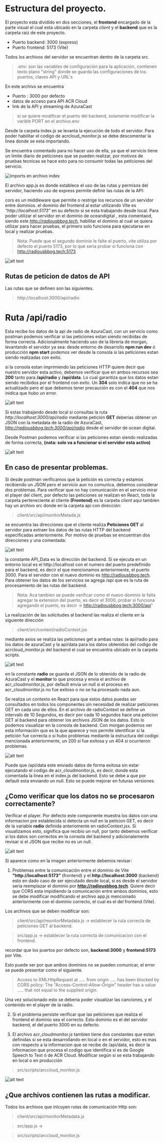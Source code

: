 # Estructura del proyecto.

El proyecto esta dividido en dos secciones, el **frontend** encargado
de la parte visual el cual esta ubicado en la carpeta _client_ y
el **backend** que es la carpeta raiz de este proyecto.

- Puerto backend: 3000 (express)
- Puerto frontend: 5173 (Vite)

Todos los archivos del servidor se encuentran dentro de la carpeta src.

> .env: son las variables de configuración para la aplicación, contienen texto plano "string" donde se guarda las configuraciones de los puertos, claves API y URL's

En este archivo se encuentra

- Puerto : 3000 por defecto
- datos de acceso para API ACR Cloud
- link de la API y streaming de AzuraCast

> si se quiere modificar el puerto del backend, solamente modificar la varible PORT en el archivo.env

Desde la carpeta index.js se levanta la ejecución de todo el servidor. Para poder habilitar el codigo de
acrcloud_monitor.js se debe descomentar la linea donde se esta importando.

Se encuentra comentado para no hacer uso de ella, ya que el servicio tiene un limite diario de peticiones que se
pueden realizar, por motivos de pruebas tecnicas se hace esto para no consumir todas las peticiones del servicio.

![imports en archivo index](./client/public/images/readme-img/imports.png)

El archivo app.js es donde establece el uso de las rutas y permisos del servidor, haciendo uso de express
permite definir las rutas de la API:

cors es un middleware que permite o restrige los recursos de un servidor entre dominios.
el dominio del frontend al estar utilizando Vite es _"http://localhost:5173"_ en su defecto
si se esta trabajando desde local. Para poder utilizar el servidor en el dominio de oceandigital
, esta comentaod, siendo este *http://radiousbbog.tech*, habilitar el dominio al cual se
quiera utilizar para hacer pruebas, el primero solo funciona para ejecutarse en local y realizar pruebas.

> Nota: Puede que el segundo dominio le falte el puerto, vite utiliza por defecto el puerto 5173, por lo que seria probar si funciona con http://radiousbbog.tech:5173

![alt text](./client/public/images/readme-img/app.png)

## Rutas de peticion de datos de API

Las rutas que se definen son las siguientes.

> http://localhost:3000/api/radio

# Ruta /api/radio

Esta recibe los datos de la api de radio de AzuraCast, con un servicio como postman podemos verificar
si las peticiones estan siendo recibidas de forma correcta. Adicionalmente haciendo uso de la libreria de
morgan, levantando el servidor ya sea: desde entorno de desarrollo **npm run dev** ó producción **npm start**
podemos ver desde la consola si las peticiones estan siendo realizadas con exito.

si la consola estan imprimiendo las peticiones HTTP quiere decir que nuestro servidor esta activo,
debemos verificar que en ambos recursos sea **200** tanto para **/api/radio** y **/api/data**. Lo cual garantiza
que los datos estan siendo recibidos por el frontend con exito. Un **304** solo indica que no se ha actualizado
pero el que debemos tener precaución es con el **404** que nos inidica que hubo un error.

![alt text](./client/public/images/readme-img/consola.png)

Si estas trabajando desde local si consultas la ruta _http://localhost:3000/api/radio_ mediante petición **GET**
deberias obtener un JSON con la metadata de la radio de AzuraCast, *http://radiousbbog.tech:3000/api/radio* desde
el servidor de ocean digital.

Desde Postman podemos verificar si las peticiones estan siendo realizadas de forma correcta, **(nota: solo va a funcionar si el servidor esta activo)**

![alt text](./client/public/images/readme-img/image.png)

## En caso de presentar problemas.

Si desde postman verificamos que la petición es correcta y estamos recibiendo un JSON pero el servicio aun no comunica,
debemos considerar dos problemas. Para verificar que no hay comunicación en el servicio mirar el player del client, por defecto
las peticiones se realizan en React, toda la carpeta perteneciente al cliente **(Frontend)** es la carpeta _client_ aqui tambien hay un
archivo src donde en la carpeta api con dirección:

> client/src/api/monitorMetada.js

se encuentra las direcciones que el cliente realiza **Peticiones GET** al servidor para extraer los datos de las rutas HTTP del
backend especificadas anteriormente. Por motivo de pruebas se encuentran dos direcciones y una comentada:

![alt text](./client/public/images/readme-img/api.png)

la constante API_Data es la dirección del backend. Si se ejecuta en un entorno local es el http://localhost con el numero del puerto
predefinido para el backend, es decir el que mencionamos anteriormente, el puerto 3000. Para el servidor con el nuevo dominio es http://radiousbbog.tech. Para obtener los datos de los servicios se agrega /api que es la ruta de procesamiento de las rutas del backend.

> Nota: Aca tambien se puede verificar como el nuevo dominio le falta agregar la extension del puerto, es decir el 3000, probar si funciona agregando el puerto, es decir -> http://radiousbbog.tech:3000/api"

La realización de las solicitudes al backend las realiza el cliente en la siguiente dirección

> client/src/context/radioContext.jsx

mediante axios se realiza las peticiones get a ambas rutas: la api/radio para los datos de azuraCast y la api/data para los datos obtenidos del codigo de acrcloud_monitor.js del backend el cual se encuentra ubicado en la carpeta scripts.

![alt text](./client/public/images/readme-img/axios.png)

en la constante **radio** se guarda el JSON de lo obtenido de la radio de AzuraCast y el **monitor** lo que procesa y envia el archivo
de acr_cloudmonitor.js, por default envia un null si el proceso en acr_cloudmonitor.js no fue exitoso o no se ha procesado nada aun.

Se realiza un contexto en React para que estos datos puedas ser consultados en todos los componentes sin necesidad de realizar peticiones GET en cada uno de ellos. En el archivo de radioContext se define un intervalo de 10 Segundos, es decir por cada 10 segundos hace una peticion GET al backend para obtener los archivos JSON de los datos. Esto lo podemos visualizar en la consola de backend. Con morgan podemos ver esta información que es la que aparece y nos permite identificar si la petición fue correcta o si hubo problemas mediante la
estructura del codigo mencionada anteriormente, un 200 si fue exitosa y un 404 si ocurrieron problemas.

![alt text](./client/public/images/readme-img/print.png)

Puede que /api/data este enviado datos de forma exitosa sin estar ejecutando el codigo de acr_cloudmonitor.js, es decir, donde esta comentada la linea en el index.js del backend. Esto se debe a que por default esta enviando un null. Esto se puede mejorar en futuras versiones.

## ¿Como verificar que los datos no se procesaron correctamente?

Verificar el player. Por defecto este componente muestra los datos con una informacion pre establecida si detecta un null en la peticion GET, es decir de la variable **radio** definida anteriomente en radioContext.jsx. Si visualizamos esto, significa que recibio un null,
por tanto debemos verificar si los datos son correctos en la consola del backend y adicionalemente revisar si el JSON que recibe no es un null.

![alt text](./client/public/images/readme-img/air.png)

Si aparece como en la imagen anteriormente debemos revisar:

1. Problemas entre la comunicación entre el dominio de Vite **"http://localhost:5173"** (frontend) y el **http://localhost:3000** (backend) esto en dado caso de ser ejecutado desde local, si es desde el servidor seria reemplazar el dominio por **http://radiousbbog.tech**. Quiere decir que CORS esta impidiendo la comunicación entre ambos dominios, esto se debe modificar modificando el archivo
   app.js mencionado anteriormente con el dominio correcto, el cual es el del frontend (Vite).

Los archivos que se deben modificar son:

> client/src/api/monitorMetadata.js -> establecer la ruta correcta de peticiones GET al backend.

> src/app.js -> establecer la ruta correcta de comunicacion con el frontend.

recordar que los puertos por defecto son, **backend:3000** y **frontend:5173** por Vite.

Esto puede ser por que ambos dominios no se pueden comunicar, el error se puede presentar como el siguiente.

> Access to XMLHttpRequest at ..... from origin ..... has been blocked by CORS policy: The "Access-Control-Allow-Origin" header has a value ..... that not equal to the supplied origin.

Una vez solucionado esto se deberia poder visualizar las canciones, y el contenido en el player de la radio.

2. Si el problema persiste verificar que las peticiones que realiza el frontend el dominio sea el correcto. Esto dominio es el del servidor backend, el del puerto 3000 en su defecto.

3. El archivo acr_cloudmonitor.js tambien tiene dos constantes que estan definidas si se
   esta desarrollando en local o en el servidor, esto es mas con respecto a la informacion que se
   recibe de /api/data, es decir la informacion que procesa el codigo que identifica si es de Google Speech to Text ó de ACR Cloud. Modificar según si se esta trabajando en local o en producción

> src/scripts/arccloud_monitor.js

![alt text](./client/public/images/readme-img/host.png)

## ¿Que archivos contienen las rutas a modificar.

Todos los archivos que inlcuyen rutas de comunicación Http son:

> client/src/api/monitorMetadata.js

> src/app.js ->

> src/scripts/arccloud_monitor.js
